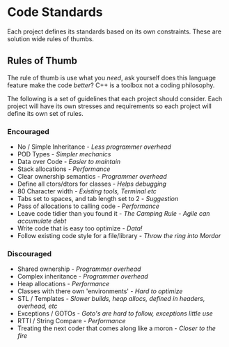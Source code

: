 # Code Standards

Each project defines its standards based on its own constraints. These are solution wide rules of thumbs.

## Rules of Thumb

The rule of thumb is use what you _need_, ask yourself does this language feature make the code _better_? C++ is a toolbox not a coding philosophy.

The following is a set of guidelines that each project should consider. Each project will have its own stresses and requirements so each project will define its own set of rules.

### Encouraged

  - No / Simple Inheritance - _Less programmer overhead_
  - POD Types - _Simpler mechanics_
  - Data over Code - _Easier to maintain_
  - Stack allocations - _Performance_
  - Clear ownership semantics - _Programmer overhead_
  - Define all ctors/dtors for classes - _Helps debugging_
  - 80 Character width - _Existing tools, Terminal etc_
  - Tabs set to spaces, and tab length set to 2 - _Suggestion_
  - Pass of allocations to calling code - _Performance_
  - Leave code tidier than you found it - _The Camping Rule - Agile can accumulate debt_
  - Write code that is easy too optimize - _Data!_
  - Follow existing code style for a file/library - _Throw the ring into Mordor_

### Discouraged

  - Shared ownership - _Programmer overhead_
  - Complex inheritance - _Programmer overhead_
  - Heap allocations - _Performance_
  - Classes with there own 'environments' - _Hard to optimize_
  - STL / Templates - _Slower builds, heap allocs, defined in headers, overhead, etc_
  - Exceptions / GOTOs - _Goto's are hard to follow, exceptions little use_
  - RTTI / String Compare - _Performance_
  - Treating the next coder that comes along like a moron - _Closer to the fire_
